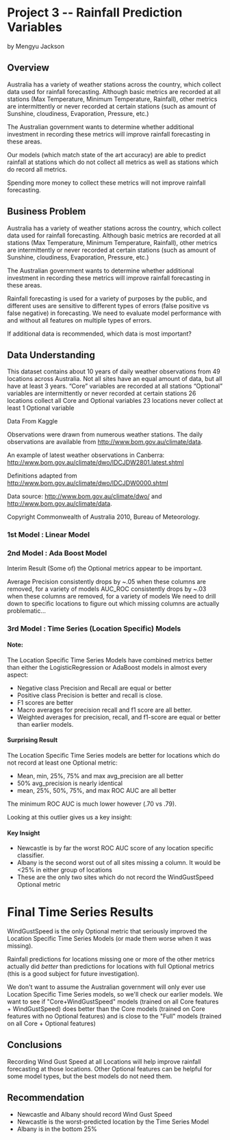 # Project 3 -- Rainfall Prediction Variables
by Mengyu Jackson



## Overview

Australia has a variety of weather stations across the country, which collect data used for rainfall forecasting.
Although basic metrics are recorded at all stations (Max Temperature, Minimum Temperature, Rainfall), other metrics are intermittently or never recorded at certain stations (such as amount of Sunshine, cloudiness, Evaporation, Pressure, etc.)

The Australian government wants to determine whether additional investment in recording these metrics will improve rainfall forecasting in these areas.

Our models (which match state of the art accuracy) are able to predict rainfall at stations which do not collect all metrics as well as stations which do record all metrics.

Spending more money to collect these metrics will not improve rainfall forecasting.


## Business Problem

Australia has a variety of weather stations across the country, which collect data used for rainfall forecasting.
Although basic metrics are recorded at all stations (Max Temperature, Minimum Temperature, Rainfall), other metrics are intermittently or never recorded at certain stations (such as amount of Sunshine, cloudiness, Evaporation, Pressure, etc.)

The Australian government wants to determine whether additional investment in recording these metrics will improve rainfall forecasting in these areas.

Rainfall forecasting is used for a variety of purposes by the public, and different uses are sensitive to different types of errors (false positive vs false negative) in forecasting. We need to evaluate model performance with and without all features on multiple types of errors.

If additional data is recommended, which data is most important?



## Data Understanding

This dataset contains about 10 years of daily weather observations from 49 locations across Australia. Not all sites have an equal amount of data, but all have at least 3 years.
“Core” variables are recorded at all stations
“Optional” variables are intermittently or never recorded at certain stations 
26 locations collect all Core and Optional variables
23 locations never collect at least 1 Optional variable

Data From Kaggle

Observations were drawn from numerous weather stations. The daily observations are available from http://www.bom.gov.au/climate/data.

An example of latest weather observations in Canberra: http://www.bom.gov.au/climate/dwo/IDCJDW2801.latest.shtml

Definitions adapted from http://www.bom.gov.au/climate/dwo/IDCJDW0000.shtml

Data source: http://www.bom.gov.au/climate/dwo/ and http://www.bom.gov.au/climate/data.

Copyright Commonwealth of Australia 2010, Bureau of Meteorology.



### 1st Model : Linear Model 
### 2nd Model :  Ada Boost Model

Interim Result
(Some of) the Optional metrics appear to be important.

Average Precision consistently drops by ~.05 when these columns are removed, for a variety of models
AUC_ROC consistently drops by ~.03 when these columns are removed, for a variety of models
We need to drill down to specific locations to figure out which missing columns are actually problematic...


### 3rd Model : Time Series (Location Specific) Models

#### Note:

The Location Specific Time Series Models have combined metrics better than either the LogisticRegression or AdaBoost models in almost every aspect:

* Negative class Precision and Recall are equal or better
* Positive class Precision is better and recall is close. 
* F1 scores are better
* Macro averages for precision recall and f1 score are all better.
* Weighted averages for precision, recall, and f1-score are equal or better than earlier models.

#### Surprising Result

The Location Specific Time Series models are better for locations which do not record at least one Optional metric:
* Mean, min, 25%, 75% and max avg_precision are all better
* 50% avg_precision is nearly identical
* mean, 25%, 50%, 75%, and max ROC AUC are all better

The minimum ROC AUC is much lower however (.70 vs .79).

Looking at this outlier gives us a key insight:

#### Key Insight
* Newcastle is by far the worst ROC AUC score of any location specific classifier. 
* Albany is the second worst out of all sites missing a column. It would be <25% in either group of locations
* These are the only two sites which do not record the WindGustSpeed Optional metric



# Final Time Series Results

WindGustSpeed is the only Optional metric that seriously improved the Location Specific Time Series Models (or made them worse when it was missing).

Rainfall predictions for locations missing one or more of the other metrics actually did *better* than predictions for locations with full Optional metrics (this is a good subject for future investigation).

We don't want to assume the Australian government will only ever use Location Specific Time Series models, so we'll check our earlier models. We want to see if "Core+WindGustSpeed" models (trained on all Core features + WindGustSpeed) does better than the Core models (trained on Core features with no Optional features) and is close to the "Full" models (trained on all Core + Optional features)


## Conclusions
Recording Wind Gust Speed at all Locations will help improve rainfall forecasting at those locations.
Other Optional features can be helpful for some model types, but the best models do not need them.

## Recommendation
* Newcastle and Albany should record Wind Gust Speed
* Newcastle is the worst-predicted location by the Time Series Model
* Albany is in the bottom 25%


